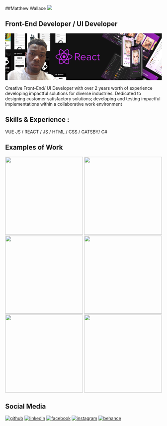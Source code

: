 
##Matthew Wallace <img src='https://raw.githubusercontent.com/innng/innng/master/assets/kyubey.gif' />


## Front-End Developer / UI Developer
![Front-End Developer / UI Developer](https://github.com/matthewowallace/matthewowallace/blob/main/git%20cover.png)

Creative Front-End/ UI Developer with over 2 years worth of experience developing impactful solutions for diverse industries. Dedicated to designing customer satisfactory solutions; developing and testing impactful implementations within a collaborative work environment

## Skills & Experience : 
VUE JS / REACT / JS / HTML / CSS / GATSBY/ C#

## Examples of Work

<span>
<img src="https://scontent.fktp2-1.fna.fbcdn.net/v/t1.6435-9/s600x600/162218497_3958251194241405_1024333494781576987_n.jpg?_nc_cat=109&ccb=1-5&_nc_sid=730e14&_nc_ohc=UZJEe5rRD0QAX_CL_7B&_nc_ht=scontent.fktp2-1.fna&oh=00_AT8zbEqr0PN6pbntPeYMLzCB1mdVLcrY94KrkAptKPvchA&oe=62254768" width="250" height="250"/>

<img src="https://scontent.fktp2-1.fna.fbcdn.net/v/t1.6435-9/p600x600/204995871_4257745990958589_2543811449373770488_n.jpg?_nc_cat=101&ccb=1-5&_nc_sid=730e14&_nc_ohc=JhMZlC7FkuoAX_p_oxV&_nc_ht=scontent.fktp2-1.fna&oh=00_AT8_3ej3doA0peyD0moWjpH2f2WRcOTpzL9HSEBa_8Xh6w&oe=6224245B" width="250" height="250"/>

<img src="https://scontent.fktp2-1.fna.fbcdn.net/v/t1.6435-9/s600x600/161740401_3957993044267220_5306126495439312304_n.jpg?_nc_cat=111&ccb=1-5&_nc_sid=730e14&_nc_ohc=DXTBTInF4eMAX-HbDUj&tn=ffRstH0O3UpE2nhN&_nc_ht=scontent.fktp2-1.fna&oh=00_AT-4uJ9UXXA1s-CrJdmibA9tgYIBiTTDBN2zlNOlM_s1ww&oe=6223AC99" width="250" height="250"/>
  
<img src="https://github.com/matthewowallace/matthewowallace/blob/main/10.png" width="250" height="250"/>
  
<img src="https://github.com/matthewowallace/matthewowallace/blob/main/5.png" width="250" height="250" />
  
<img src="https://scontent.fktp2-1.fna.fbcdn.net/v/t1.6435-9/p180x540/168845845_4017638394969351_3174487645314005311_n.jpg?_nc_cat=111&ccb=1-5&_nc_sid=730e14&_nc_ohc=zUSOT-Ye11YAX_ehli8&_nc_ht=scontent.fktp2-1.fna&oh=00_AT8e43p7IcARRXwmMwAYAyFtbBfpCHmDDD3qh_rk5_7x1w&oe=6224CB56" width="250" height="250" />
<span/>

 ## Social Media
  
 <div/> 
  
[<img src='https://cdn.jsdelivr.net/npm/simple-icons@3.0.1/icons/github.svg' alt='github' height='40' color='#FF00FF'>](https://github.com/matthewowallace)  [<img src='https://cdn.jsdelivr.net/npm/simple-icons@3.0.1/icons/linkedin.svg' alt='linkedin' height='40' color='#FF00FF'>](https://www.linkedin.com/in/https://www.linkedin.com/in/matthew-w-8748b0196//)  [<img src='https://cdn.jsdelivr.net/npm/simple-icons@3.0.1/icons/facebook.svg' alt='facebook' height='40' color='#FF00FF'>](https://www.facebook.com/MatthewWallace)  [<img src='https://cdn.jsdelivr.net/npm/simple-icons@3.0.1/icons/instagram.svg' alt='instagram' height='40' color='#FF00FF'>](https://www.instagram.com/matthewowallace/)  [<img src='https://cdn.jsdelivr.net/npm/simple-icons@3.0.1/icons/behance.svg' alt='behance' height='40' color='#fff'>](https://www.behance.net/matthewwallace4)  
